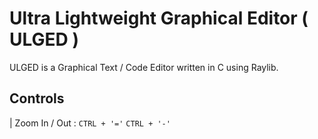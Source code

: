 # Ultra Lightweight Graphical Editor ( ULGED )
ULGED is a Graphical Text / Code Editor written in C using Raylib.

## Controls
| Zoom In / Out : ```CTRL + '='``` ```CTRL + '-'``` 
